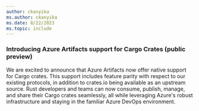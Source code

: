 ```yaml
---
author: ckanyika
ms.author: ckanyika
ms.date: 8/22/2023
ms.topic: include
---
```


### Introducing Azure Artifacts support for Cargo Crates (public preview)

We are excited to announce that Azure Artifacts now offer native support for Cargo crates.
This support includes feature parity with respect to our existing protocols, in addition to crates.io being available as an upstream source. Rust developers and teams can now consume, publish, manage, and share their Cargo crates seamlessly, all while leveraging Azure's robust infrastructure and staying in the familiar Azure DevOps environment. 
